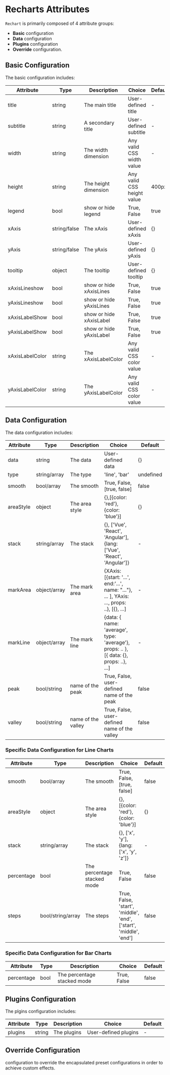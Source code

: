 # Recharts Attributes

`Rechart` is primarily composed of 4 attribute groups:

-   **Basic** configuration
-   **Data** configuration
-   **Plugins** configuration
-   **Override** configuration.

## Basic Configuration

The basic configuration includes:

| Attribute       | Type         | Description             | Choice                     | Default |
| --------------- | ------------ | ----------------------- | -------------------------- | ------- |
| title           | string       | The main title          | User-defined title         | -       |
| subtitle        | string       | A secondary title       | User-defined subtitle      | -       |
| width           | string       | The width dimension     | Any valid CSS width value  | -       |
| height          | string       | The height dimension    | Any valid CSS height value | 400px   |
| legend          | bool         | show or hide legend     | True, False                | true    |
| xAxis           | string/false | The xAxis               | User-defined xAxis         | {}      |
| yAxis           | string/false | The yAxis               | User-defined yAxis         | {}      |
| tooltip         | object       | The tooltip             | User-defined tooltip       | {}      |
| xAxisLineshow   | bool         | show or hide xAxisLines | True, False                | true    |
| yAxisLineshow   | bool         | show or hide yAxisLines | True, False                | true    |
| xAxisLabelShow  | bool         | show or hide xAxisLabel | True, False                | true    |
| yAxisLabelShow  | bool         | show or hide yAxisLabel | True, False                | true    |
| xAxisLabelColor | string       | The xAxisLabelColor     | Any valid CSS color value  | -       |
| yAxisLabelColor | string       | The yAxisLabelColor     | Any valid CSS color value  | -       |

## Data Configuration

The data configuration includes:

| Attribute | Type         | Description        | Choice                                                                                    | Default   |
| --------- | ------------ | ------------------ | ----------------------------------------------------------------------------------------- | --------- |
| data      | string       | The data           | User-defined data                                                                         | {}        |
| type      | string/array | The type           | 'line', 'bar'                                                                             | undefined |
| smooth    | bool/array   | The smooth         | True, False, [true, false]                                                                | false     |
| areaStyle | object       | The area style     | {},[{color: 'red'},{color: 'blue'}]                                                       | {}        |
| stack     | string/array | The stack          | {}, ['Vue', 'React', 'Angular'],{lang: ['Vue', 'React', 'Angular']}                       | -         |
| markArea  | object/array | The mark area      | {XAxis: [{start: '...', end:'...', name: "..."}, ... ], YAxis: ..., props: ..}, [{}, ...] | -         |
| markLine  | object/array | The mark line      | {data: { name: 'average', type: 'average'}, props: .. }, [{ data: {}, props: ..}, ...]    | -         |
| peak      | bool/string  | name of the peak   | True, False, user-defined name of the peak                                                | false     |
| valley    | bool/string  | name of the valley | True, False, user-defined name of the valley                                              | false     |

### Specific Data Configuration for Line Charts

| Attribute  | Type              | Description                 | Choice                                                            | Default |
| ---------- | ----------------- | --------------------------- | ----------------------------------------------------------------- | ------- |
| smooth     | bool/array        | The smooth                  | True, False, [true, false]                                        | false   |
| areaStyle  | object            | The area style              | {},[{color: 'red'},{color: 'blue'}]                               | {}      |
| stack      | string/array      | The stack                   | {}, ['x', 'y'],{lang: ['x', 'y', 'z']}                            | -       |
| percentage | bool              | The percentage stacked mode | True, False                                                       | false   |
| steps      | bool/string/array | The steps                   | True, False, 'start', 'middle', 'end', ['start', 'middle', 'end'] | false   |

### Specific Data Configuration for Bar Charts

| Attribute  | Type | Description                 | Choice      | Default |
| ---------- | ---- | --------------------------- | ----------- | ------- |
| percentage | bool | The percentage stacked mode | True, False | false   |

## Plugins Configuration

The plgins configuration includes:

| Attribute | Type   | Description | Choice               | Default |
| --------- | ------ | ----------- | -------------------- | ------- |
| plugins   | string | The plugins | User-defined plugins | -       |

## Override Configuration

configuration to override the encapsulated preset configurations in order to
achieve custom effects.
